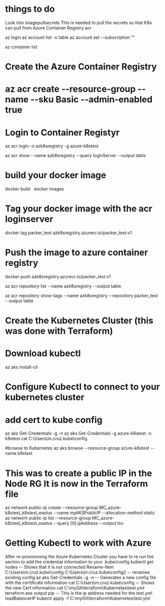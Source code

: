 # things to do

Look into imagepullsecrets
This is needed to pull the secrets so that K8s can pull from Azure Container Registry acr

az login
az account list -o table
az account set --subscription ""

az container list

# Create the Azure Container Registry
# az acr create --resource-group <RESOURCE-GROUP-NAME> --name <CONTAINER-REGISTRY-NAME> --sku Basic --admin-enabled true


# Login to Container Registyr
az acr login -n azk8sregistry -g azure-k8stest

az acr show --name azk8sregistry --query loginServer --output table

# build your docker image
docker build .
docker images
# Tag your docker image with the acr loginserver
docker tag packer_test azk8sregistry.azurecr.io/packer_test:v1

# Push the image to azure container registry
docker push azk8sregistry.azurecr.io/packer_test:v1

az acr repository list --name azk8sregistry --output table

az acr repository show-tags --name azk8sregistry --repository packer_test --output  table

# Create the Kubernetes Cluster (this was done with Terraform)

# Download kubectl
az aks install-cli
# Configure Kubectl to connect to your kubernetes cluster
# add cert to kube config
az aks Get-Credentials -g <RESOURCE-GROUP-NAME> -n<K8sName>
az aks Get-Credentials -g azure-k8stest -n k8stest
cat C:\Users\m.cruz\.kube\config

#browse to Kubernetes
az aks browse --resource-group azure-k8stest --name k8stest

# This was to create a public IP in the Node RG It is now in the Terraform file
az network public-ip create --resource-group MC_azure-k8stest_k8stest_eastus  --name myAKSPublicIP  --allocation-method static
az network public-ip list --resource-group MC_azure-k8stest_k8stest_eastus --query [0].ipAddress --output tsv

# Getting Kubectl to work with Azure

After re-provisioning the Azure Kubernetes Cluster you have to re run the section to add the credential information to your .kube/config
kubectl get nodes -- Shows that it is not connected
Rename-Item C:\Users\m.cruz\.kube\config C:\Users\m.cruz\.kube\config2  -- renames existing config
az aks Get-Credentials -g <RESOURCE-GROUP-NAME> -n<K8sName>  -- Generates a new config file with the certificate information
cat C:\Users\m.cruz\.kube\config  -- Shows the new Cert information
cat C:\myGit\terraform\Kubernetes\test.yml
terraform.exe output pip  -- This is the ip address needed for the test.yml loadBalancerIP
kubectl apply -f C:\myGit\terraform\Kubernetes\test.yml